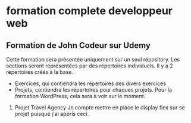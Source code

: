 # formation complete developpeur web
## Formation de John Codeur sur Udemy

Cette formation sera présentée uniquement sur un seul répository.
Les sections seront représentées par des répertoires individuels. Il y a 2 répertoires créés à la base.

- Exercices, qui contiendra les répertoires des divers exercices
- Projets, contiendra les répertoires pour chaques projets. Pour la formation WordPress, cela sera à voir sur le moment.

1. Projet Travel Agency
Je compte mettre en place le display flex sur se projet puisque j'ai appris ceci.